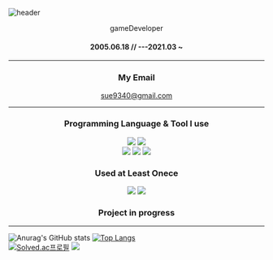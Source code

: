   ![header](https://capsule-render.vercel.app/api?type=Waving&color=auto&height=300&section=header&text=I'm%20WooSuAn&fontSize=80)    

  <div align=center>
  
  gameDeveloper
  #### 2005.06.18        //        ---2021.03 ~
  
  ---

  ### **My Email**   
  sue9340@gmail.com
    
 ---    
  
  ### **Programming Language & Tool I use**   
  <a href="https://unity.com/"><img src="https://img.shields.io/badge/Unity-FFFFFF?style=flat-square&logo=Unity&logoColor=black"/></a>
  <a href="https://visualstudio.microsoft.com/ko/"><img src="https://img.shields.io/badge/VisualStudio-5C2D91?style=flat-square&logo=VisualStudio&logoColor=white"/></a>    
  <a href="https://namu.wiki/w/C%23"><img src="https://img.shields.io/badge/C Sharp-00599C?style=flat-square&logo=CSharp&logoColor=white"/></a>
  <a href="https://namu.wiki/w/C%EC%96%B8%EC%96%B4"><img src="https://img.shields.io/badge/C-A8B9CC?style=flat-square&logo=C&logoColor=white"/></a>
  <a href="https://namu.wiki/w/C%2B%2B"><img src="https://img.shields.io/badge/C++-00599C?style=flat-square&logo=C++&logoColor=white"/></a>
  

  ### **Used at Least Onece**   
  <a href="https://www.mysql.com/"><img src="https://img.shields.io/badge/MySQL-4479A1?style=flat-square&logo=MySQL&logoColor=white"/></a>
  <a href="https://daringfireball.net/projects/markdown/"><img src="https://img.shields.io/badge/Markdown-000000?style=flat-square&logo=Markdown&logoColor=black"/></a>
  
  ### Project in progress
  ---
  </div>



![Anurag's GitHub stats](https://github-readme-stats.vercel.app/api?username=suan9340&show_icons=true&theme=material-palenight)
[![Top Langs](https://github-readme-stats.vercel.app/api/top-langs/?username=suan9340&layout=compact)](https://github.com/suan9340/github-readme-stats)    
[![Solved.ac프로필](http://mazassumnida.wtf/api/v2/generate_badge?boj=woosuan)](https://solved.ac/woosuan)
<img src="http://mazandi.herokuapp.com/api?handle=woosuan&theme=warm"/>

<!---
suan9340/suan9340 is a ✨ special ✨ repository because its `README.md` (this file) appears on your GitHub profile.
You can click the Preview link to take a look at your changes.
--->

